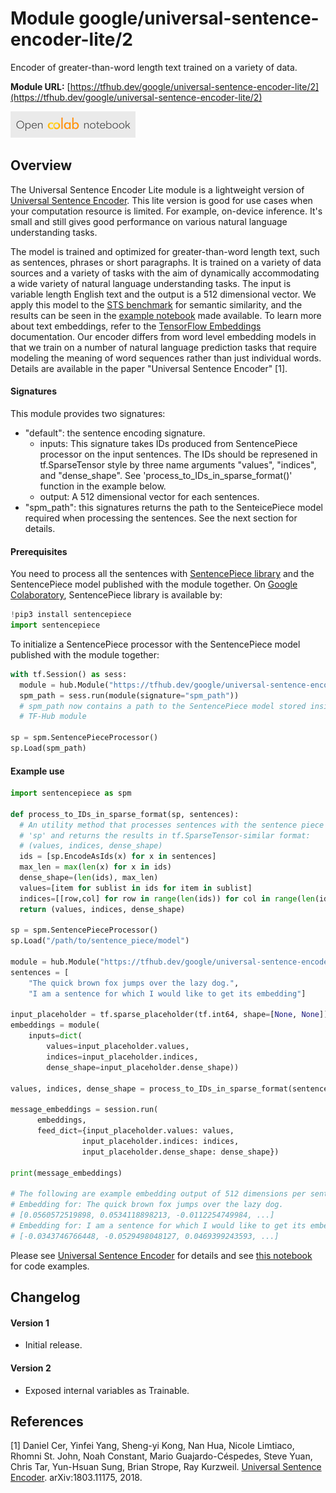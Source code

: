 # Module google/universal-sentence-encoder-lite/2
Encoder of greater-than-word length text trained on a variety of data.

<!-- module-type: text-embedding -->
<!-- network-architecture: DAN -->
<!-- language: en -->

**Module URL:** [https://tfhub.dev/google/universal-sentence-encoder-lite/2](https://tfhub.dev/google/universal-sentence-encoder-lite/2)

[![Open Colab notebok](../../../images/open_in_colab.png)](//colab.research.google.com/github/tensorflow/hub/blob/master/examples/colab/semantic_similarity_with_tf_hub_universal_encoder_lite.ipynb)

## Overview

The Universal Sentence Encoder Lite module is a lightweight version of
[Universal Sentence Encoder](https://tfhub.dev/google/universal-sentence-encoder/1).
This lite version is good for use cases when your computation resource is
limited. For example, on-device inference. It's small and still gives good
performance on various natural language understanding tasks.

The model is trained and optimized for greater-than-word length text, such as
sentences, phrases or short paragraphs. It is trained on a variety of data
sources and a variety of tasks with the aim of dynamically accommodating a wide
variety of natural language understanding tasks. The input is variable length
English text and the output is a 512 dimensional vector. We apply this model to
the [STS benchmark](http://ixa2.si.ehu.es/stswiki/index.php/STSbenchmark) for
semantic similarity, and the results can be seen in the [example notebook](https://colab.research.google.com/github/tensorflow/hub/blob/master/examples/colab/semantic_similarity_with_tf_hub_universal_encoder_lite.ipynb) made available.
To learn more about text embeddings, refer to the [TensorFlow Embeddings](https://www.tensorflow.org/guide/embedding)
documentation. Our encoder differs from word level embedding models in that we
train on a number of natural language prediction tasks that require modeling the
meaning of word sequences rather than just individual words. Details are
available in the paper "Universal Sentence Encoder" [1].

#### Signatures
This module provides two signatures:

  - "default": the sentence encoding signature.
    - inputs: This signature takes IDs produced from SentencePiece processor on
      the input sentences. The IDs should be represened in tf.SparseTensor
      style by three name arguments "values", "indices", and "dense_shape". See
      'process_to_IDs_in_sparse_format()' function in the example below.
    - output: A 512 dimensional vector for each sentences.
  - "spm_path": this signatures returns the path to the SenteicePiece model
      required when processing the sentences. See the next section for details.

#### Prerequisites
You need to process all the sentences with [SentencePiece library](https://github.com/google/sentencepiece) and the SentencePiece model published
with the module together. On [Google Colaboratory](https://colab.research.google.com/),
SentencePiece library is available by:

```python
!pip3 install sentencepiece
import sentencepiece
```

To initialize a SentencePiece processor with the SentencePiece model published
with the module together:

```python
with tf.Session() as sess:
  module = hub.Module("https://tfhub.dev/google/universal-sentence-encoder-lite/2")
  spm_path = sess.run(module(signature="spm_path"))
  # spm_path now contains a path to the SentencePiece model stored inside the
  # TF-Hub module

sp = spm.SentencePieceProcessor()
sp.Load(spm_path)
```

#### Example use

```python
import sentencepiece as spm

def process_to_IDs_in_sparse_format(sp, sentences):
  # An utility method that processes sentences with the sentence piece processor
  # 'sp' and returns the results in tf.SparseTensor-similar format:
  # (values, indices, dense_shape)
  ids = [sp.EncodeAsIds(x) for x in sentences]
  max_len = max(len(x) for x in ids)
  dense_shape=(len(ids), max_len)
  values=[item for sublist in ids for item in sublist]
  indices=[[row,col] for row in range(len(ids)) for col in range(len(ids[row]))]
  return (values, indices, dense_shape)

sp = spm.SentencePieceProcessor()
sp.Load("/path/to/sentence_piece/model")

module = hub.Module("https://tfhub.dev/google/universal-sentence-encoder-lite/2")
sentences = [
    "The quick brown fox jumps over the lazy dog.",
    "I am a sentence for which I would like to get its embedding"]

input_placeholder = tf.sparse_placeholder(tf.int64, shape=[None, None])
embeddings = module(
    inputs=dict(
        values=input_placeholder.values,
        indices=input_placeholder.indices,
        dense_shape=input_placeholder.dense_shape))

values, indices, dense_shape = process_to_IDs_in_sparse_format(sentences)

message_embeddings = session.run(
      embeddings,
      feed_dict={input_placeholder.values: values,
                input_placeholder.indices: indices,
                input_placeholder.dense_shape: dense_shape})

print(message_embeddings)

# The following are example embedding output of 512 dimensions per sentence
# Embedding for: The quick brown fox jumps over the lazy dog.
# [0.0560572519898, 0.0534118898213, -0.0112254749984, ...]
# Embedding for: I am a sentence for which I would like to get its embedding.
# [-0.0343746766448, -0.0529498048127, 0.0469399243593, ...]
```

Please see
[Universal Sentence Encoder](https://tfhub.dev/google/universal-sentence-encoder/2)
for details and see [this notebook](https://colab.research.google.com/github/tensorflow/hub/blob/master/examples/colab/semantic_similarity_with_tf_hub_universal_encoder_lite.ipynb) for code examples.

## Changelog

#### Version 1
*  Initial release.

#### Version 2
*  Exposed internal variables as Trainable.

## References

[1] Daniel Cer, Yinfei Yang, Sheng-yi Kong, Nan Hua, Nicole Limtiaco,
Rhomni St. John, Noah Constant, Mario Guajardo-Céspedes, Steve Yuan, Chris Tar,
Yun-Hsuan Sung, Brian Strope, Ray Kurzweil. [Universal Sentence Encoder](https://arxiv.org/abs/1803.11175).
arXiv:1803.11175, 2018.
